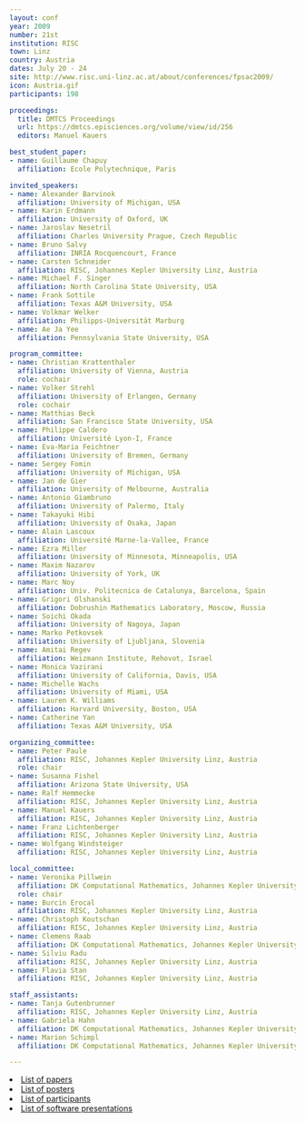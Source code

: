 ```yaml
---
layout: conf
year: 2009
number: 21st
institution: RISC
town: Linz
country: Austria
dates: July 20 - 24
site: http://www.risc.uni-linz.ac.at/about/conferences/fpsac2009/
icon: Austria.gif
participants: 198

proceedings:
  title: DMTCS Proceedings
  url: https://dmtcs.episciences.org/volume/view/id/256
  editors: Manuel Kauers

best_student_paper:
- name: Guillaume Chapuy
  affiliation: Ecole Polytechnique, Paris

invited_speakers:
- name: Alexander Barvinok 
  affiliation: University of Michigan, USA
- name: Karin Erdmann
  affiliation: University of Oxford, UK
- name: Jaroslav Nesetril 
  affiliation: Charles University Prague, Czech Republic
- name: Bruno Salvy
  affiliation: INRIA Rocquencourt, France
- name: Carsten Schneider
  affiliation: RISC, Johannes Kepler University Linz, Austria
- name: Michael F. Singer
  affiliation: North Carolina State University, USA
- name: Frank Sottile
  affiliation: Texas A&M University, USA
- name: Volkmar Welker
  affiliation: Philipps-Universität Marburg
- name: Ae Ja Yee
  affiliation: Pennsylvania State University, USA

program_committee:
- name: Christian Krattenthaler 
  affiliation: University of Vienna, Austria
  role: cochair
- name: Volker Strehl
  affiliation: University of Erlangen, Germany
  role: cochair
- name: Matthias Beck
  affiliation: San Francisco State University, USA
- name: Philippe Caldero
  affiliation: Université Lyon-I, France
- name: Eva-Maria Feichtner
  affiliation: University of Bremen, Germany
- name: Sergey Fomin
  affiliation: University of Michigan, USA
- name: Jan de Gier
  affiliation: University of Melbourne, Australia
- name: Antonio Giambruno
  affiliation: University of Palermo, Italy
- name: Takayuki Hibi
  affiliation: University of Osaka, Japan
- name: Alain Lascoux
  affiliation: Université Marne-la-Vallee, France
- name: Ezra Miller
  affiliation: University of Minnesota, Minneapolis, USA
- name: Maxim Nazarov
  affiliation: University of York, UK
- name: Marc Noy
  affiliation: Univ. Politecnica de Catalunya, Barcelona, Spain
- name: Grigori Olshanski
  affiliation: Dobrushin Mathematics Laboratory, Moscow, Russia
- name: Soichi Okada
  affiliation: University of Nagoya, Japan
- name: Marko Petkovsek
  affiliation: University of Ljubljana, Slovenia
- name: Amitai Regev
  affiliation: Weizmann Institute, Rehovot, Israel
- name: Monica Vazirani
  affiliation: University of California, Davis, USA
- name: Michelle Wachs
  affiliation: University of Miami, USA
- name: Lauren K. Williams
  affiliation: Harvard University, Boston, USA
- name: Catherine Yan
  affiliation: Texas A&M University, USA

organizing_committee:
- name: Peter Paule
  affiliation: RISC, Johannes Kepler University Linz, Austria
  role: chair
- name: Susanna Fishel
  affiliation: Arizona State University, USA
- name: Ralf Hemmecke
  affiliation: RISC, Johannes Kepler University Linz, Austria
- name: Manuel Kauers
  affiliation: RISC, Johannes Kepler University Linz, Austria
- name: Franz Lichtenberger
  affiliation: RISC, Johannes Kepler University Linz, Austria
- name: Wolfgang Windsteiger
  affiliation: RISC, Johannes Kepler University Linz, Austria

local_committee:
- name: Veronika Pillwein
  affiliation: DK Computational Mathematics, Johannes Kepler University Linz, Austria
  role: chair
- name: Burcin Erocal
  affiliation: RISC, Johannes Kepler University Linz, Austria
- name: Christoph Koutschan
  affiliation: RISC, Johannes Kepler University Linz, Austria
- name: Clemens Raab
  affiliation: DK Computational Mathematics, Johannes Kepler University Linz, Austria
- name: Silviu Radu
  affiliation: RISC, Johannes Kepler University Linz, Austria
- name: Flavia Stan
  affiliation: RISC, Johannes Kepler University Linz, Austria

staff_assistants:
- name: Tanja Gutenbrunner 
  affiliation: RISC, Johannes Kepler University Linz, Austria
- name: Gabriela Hahn
  affiliation: DK Computational Mathematics, Johannes Kepler University Linz, Austria
- name: Marion Schimpl
  affiliation: DK Computational Mathematics, Johannes Kepler University Linz, Austria

---
```

<li><A HREF="contrib_papers.html">List of papers</A>
<li><A HREF="contrib_posters.html">List of posters</A> 
<li><A HREF="participants.html">List of participants</A>
<li><A HREF="contrib_software.html">List of software presentations</A> 
